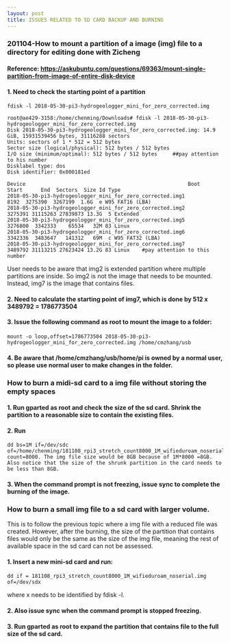 ```yaml
---
layout: post
title: ISSUES RELATED TO SD CARD BACKUP AND BURNING
---
```


### 201104-How to mount a partition of a image (img) file to a directory for editing done with Zicheng

#### Reference: https://askubuntu.com/questions/69363/mount-single-partition-from-image-of-entire-disk-device

#### 1. Need to check the starting point of a partition

```
fdisk -l 2018-05-30-pi3-hydrogeologger_mini_for_zero_corrected.img

root@ae429-3158:/home/chenming/Downloads# fdisk -l 2018-05-30-pi3-hydrogeologger_mini_for_zero_corrected.img
Disk 2018-05-30-pi3-hydrogeologger_mini_for_zero_corrected.img: 14.9 GiB, 15931539456 bytes, 31116288 sectors
Units: sectors of 1 * 512 = 512 bytes
Sector size (logical/physical): 512 bytes / 512 bytes
I/O size (minimum/optimal): 512 bytes / 512 bytes     ##pay attention to his number 
Disklabel type: dos
Disk identifier: 0x000181ed

Device                                                     Boot   Start      End  Sectors  Size Id Type
2018-05-30-pi3-hydrogeologger_mini_for_zero_corrected.img1         8192  3275390  3267199  1.6G  e W95 FAT16 (LBA)
2018-05-30-pi3-hydrogeologger_mini_for_zero_corrected.img2      3275391 31115263 27839873 13.3G  5 Extended
2018-05-30-pi3-hydrogeologger_mini_for_zero_corrected.img5      3276800  3342333    65534   32M 83 Linux
2018-05-30-pi3-hydrogeologger_mini_for_zero_corrected.img6      3342336  3483647   141312   69M  c W95 FAT32 (LBA)
2018-05-30-pi3-hydrogeologger_mini_for_zero_corrected.img7      3489792 31113215 27623424 13.2G 83 Linux    #pay attention to this number

```
 
User needs to be aware that img2 is extended partition where multiple partitions are inside. So img2 is not the image that needs to be mounted. Instead, img7 is the image that contains files. 
 
  
#### 2.	Need to calculate the starting point of img7, which is done by 512 x  3489792  = 1786773504

#### 3.	Issue the following command as root to mount the image to a folder:

```
mount -o loop,offset=1786773504 2018-05-30-pi3-hydrogeologger_mini_for_zero_corrected.img /home/cmzhang/usb
```

#### 4.	Be aware that /home/cmzhang/usb/home/pi is owned by a normal user, so please use normal user to make changes in the folder.

### How to burn a midi-sd card to a img file without storing the empty spaces



#### 1.	Run gparted as root and check the size of the sd card. Shrink the partition to a reasonable size to contain the existing files. 
#### 2.	Run

```
dd bs=1M if=/dev/sdc of=/home/chenming/181108_rpi3_stretch_count8000_1M_wifieduroam_noserial.img count=8000. The img file size would be 8GB because of 1M*8000 =8GB. Also notice that the size of the shrunk partition in the card needs to be less than 8GB.
```

#### 3.	When the command prompt is not freezing, issue sync to complete the burning of the image.

### How to burn a small img file to a sd card with larger volume.
This is to follow the previous topic where a img file with a reduced file was created. However, after the burning, the size of the partition that contains files would only be the same as the size of the img file, meaning the rest of available space in the sd card can not be assessed. 
#### 1.	Insert a new mini-sd card and run:
```
dd if = 181108_rpi3_stretch_count8000_1M_wifieduroam_noserial.img of=/dev/sdx  
```

where x needs to be identified by fdisk -l.


#### 2.	Also issue sync when the command prompt is stopped freezing.

#### 3.	Run gparted as root to expand the partition that contains file to the full size of the sd card.

